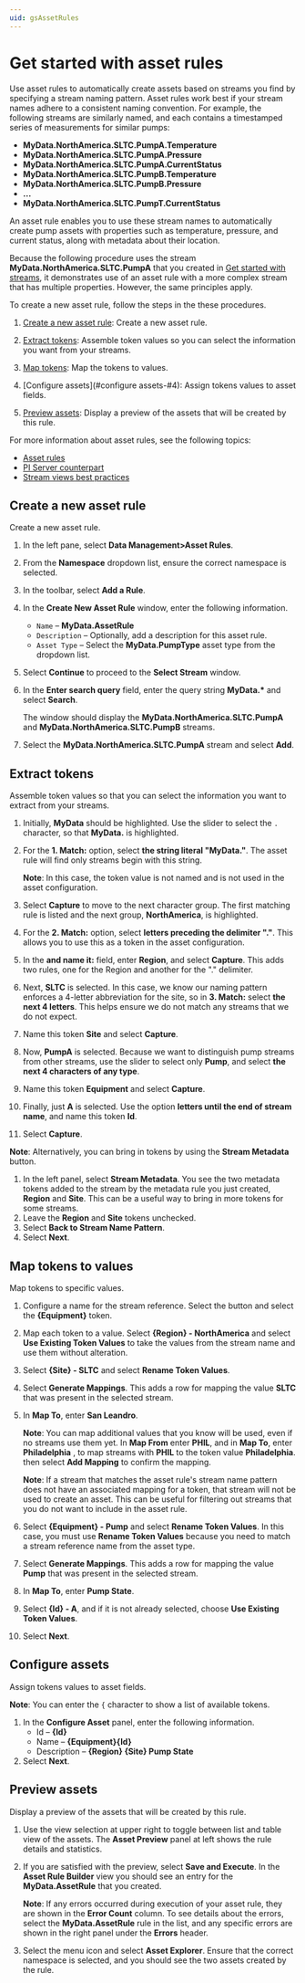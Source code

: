 ```yaml
---
uid: gsAssetRules
---
```


# Get started with asset rules

Use asset rules to automatically create assets based on streams you find by specifying a stream naming pattern. Asset rules work best if your stream names adhere to a consistent naming convention. For example, the following streams are similarly named, and each contains a timestamped series of measurements for similar pumps:

- **MyData.NorthAmerica.SLTC.PumpA.Temperature**
- **MyData.NorthAmerica.SLTC.PumpA.Pressure**
- **MyData.NorthAmerica.SLTC.PumpA.CurrentStatus**
- **MyData.NorthAmerica.SLTC.PumpB.Temperature**
- **MyData.NorthAmerica.SLTC.PumpB.Pressure**
- **...**
- **MyData.NorthAmerica.SLTC.PumpT.CurrentStatus**

An asset rule enables you to use these stream names to automatically create pump assets with properties such as temperature, pressure, and current status, along with metadata about their location.

Because the following procedure uses the stream **MyData.NorthAmerica.SLTC.PumpA** that you created in  [Get started with streams](xref:gsStreams), it demonstrates use of an asset rule with a more complex stream that has multiple properties. However, the same principles apply.

To create a new asset rule, follow the steps in the these procedures.

1. [Create a new asset rule](#create-new-rule-#1): Create a new asset rule.

2. [Extract tokens](#extract-tokens-#2): Assemble token values so you can select the information you want from your streams. 

3. [Map tokens](#map-tokens-#3): Map the tokens to values.

4. [Configure assets](#configure assets-#4): Assign tokens values to asset fields.

5. [Preview assets](#preview-assets-#5): Display a preview of the assets that will be created by this rule. 

For more information about asset rules, see the following topics:

- [Asset rules](xref:ccAssetRules)
- [PI Server counterpart](xref:ccAssetRules#assetrules-pi-server)
- [Stream views best practices](xref:ccAssetRules#assetrules-bestpractices)

## <a name="gsAssetRules-create-new-rule"></a> Create a new asset rule 

Create a new asset rule.

1. In the left pane, select  **Data Management>Asset Rules**.

1. From the **Namespace** dropdown list, ensure the correct namespace is selected.

1. In the toolbar, select **Add a Rule**.

1. In the **Create New Asset Rule** window, enter the following information.

   - `Name` &ndash; **MyData.AssetRule**
   - `Description` &ndash; Optionally, add a description for this asset rule.
   - `Asset Type` &ndash; Select the **MyData.PumpType** asset type from the dropdown list.

1. Select **Continue** to proceed to the **Select Stream** window.

1. In the **Enter search query** field, enter the query string **MyData.\*** and select **Search**. 

   The window should display the **MyData.NorthAmerica.SLTC.PumpA** and **MyData.NorthAmerica.SLTC.PumpB** streams. 

1. Select the **MyData.NorthAmerica.SLTC.PumpA** stream and select **Add**.

## <a name="gsAssetRules-extract-tokens"></a> Extract tokens

Assemble token values so that you can select the information you want to extract from your streams. 

1. Initially, **MyData** should be highlighted. Use the slider to select the `.` character, so that **MyData.** is highlighted.
1. For the **1. Match:** option, select **the string literal "MyData."**. The asset rule will find only streams begin with this string. 

   **Note**:  In this case, the token value is not named and is not used in the asset configuration. 
1. Select **Capture** to move to the next character group. The first matching rule is listed and the next group, **NorthAmerica**, is highlighted. 
1. For the **2. Match:** option, select **letters preceding the delimiter "."**. This allows you to use this as a token in the asset configuration. 
1. In the **and name it:** field, enter **Region**, and select **Capture**. This adds two rules, one for the Region and another for the "." delimiter. 
1. Next, **SLTC** is selected. In this case, we know our naming pattern enforces a 4-letter abbreviation for the site, so in **3. Match:** select **the next 4 letters**. This helps ensure we do not match any streams that we do not expect. 
1. Name this token **Site** and select **Capture**.
1. Now, **PumpA** is selected. Because we want to distinguish pump streams from other streams, use the slider to select only **Pump**, and select **the next 4 characters of any type**. 
1. Name this token **Equipment** and select **Capture**.
1. Finally, just **A** is selected. Use the option **letters until the end of stream name**, and name this token **Id**. 
1. Select **Capture**.

**Note**: Alternatively, you can bring in tokens by using the  **Stream Metadata** button. 

1. In the left panel, select **Stream Metadata**. You see the two metadata tokens added to the stream by the metadata rule you just created, **Region** and **Site**. This can be a useful way to bring in more tokens for some streams. 
2. Leave the **Region** and **Site** tokens unchecked.
3. Select **Back to Stream Name Pattern**.
4. Select **Next**.

## <a name="gsAssetRules-map-tokens"></a> Map tokens to values 

Map tokens to specific values. 

1. Configure a name for the stream reference. Select the button and select the **{Equipment}** token.

1. Map each token to a value. Select **{Region} - NorthAmerica** and select **Use Existing Token Values** to take the values from the stream name and use them without alteration.

1. Select **{Site} - SLTC** and select **Rename Token Values**. 

1. Select **Generate Mappings**. This adds a row for mapping the value **SLTC** that was present in the selected stream. 

1. In **Map To**, enter **San Leandro**.

   **Note**: You can map additional values that you know will be used, even if no streams use them yet. In **Map From** enter **PHIL**, and in **Map To**, enter **Philadelphia** , to map streams with **PHIL** to the token value **Philadelphia**. then select **Add Mapping** to confirm the mapping.

   **Note**: If a stream that matches the asset rule's stream name pattern does not have an associated mapping for a token, that stream will not be used to create an asset. This can be useful for filtering out streams that you do not want to include in the asset rule.

1. Select **{Equipment} - Pump** and select **Rename Token Values**. In this case, you must use **Rename Token Values** because you need to match a stream reference name from the asset type. 

1. Select **Generate Mappings**. This adds a row for mapping the value **Pump** that was present in the selected stream. 

1. In **Map To**, enter **Pump State**.

1. Select **{Id} - A**, and if it is not already selected, choose **Use Existing Token Values**. 

1. Select **Next**.

## <a name="gsAssetRules-configure-assets"></a> Configure assets

Assign tokens values to asset fields. 

**Note**: You can enter  the `{` character to show a list of available tokens. 

1. In the **Configure Asset** panel, enter the following information.
   - Id &ndash; **{Id}**
   - Name &ndash; **{Equipment}{Id}**
   - Description &ndash; **{Region} {Site} Pump State**
1. Select  **Next**.

## <a name="gsAssetRules-preview-assets"></a> Preview assets

Display a preview of the assets that will be created by this rule. 

1. Use the view selection at upper right to toggle between list and table view of the assets. The **Asset Preview** panel at left shows the rule details and statistics. 
1. If you are satisfied with the preview, select **Save and Execute**. In the **Asset Rule Builder** view you should see an entry for the **MyData.AssetRule** that you created.

   **Note**: If any errors occurred during execution of your asset rule, they are shown in the **Error Count** column. To see details about the errors, select the **MyData.AssetRule** rule in the list, and any specific errors are shown in the right panel under the **Errors** header.

1. Select the menu icon and select **Asset Explorer**. Ensure that the correct namespace is selected, and you should see the two assets created by the rule.
